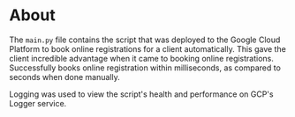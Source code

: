 # About

The `main.py` file contains the script that was deployed to the Google Cloud Platform to book online registrations for a client automatically.
This gave the client incredible advantage when it came to booking online registrations. Successfully books online registration within milliseconds, as compared to seconds when done manually.

Logging was used to view the script's health and performance on GCP's Logger service.
